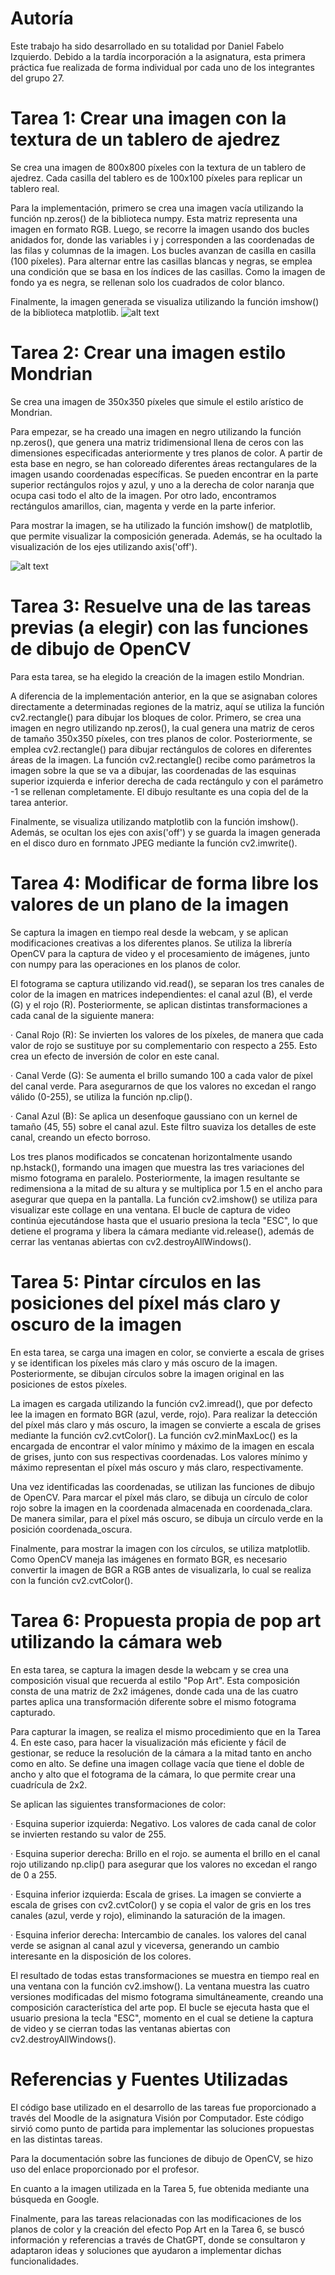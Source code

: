 # Autoría
Este trabajo ha sido desarrollado en su totalidad por Daniel Fabelo Izquierdo.
Debido a la tardía incorporación a la asignatura, esta primera práctica fue realizada de forma individual por cada uno de los integrantes del grupo 27.
  
# Tarea 1: Crear una imagen con la textura de un tablero de ajedrez
Se crea una imagen de 800x800 píxeles con la textura de un tablero de ajedrez. Cada casilla del tablero es de 100x100 píxeles para replicar un tablero real.

Para la implementación, primero se crea una imagen vacía utilizando la función np.zeros() de la biblioteca numpy. Esta matriz representa una imagen en formato RGB.
Luego, se recorre la imagen usando dos bucles anidados for, donde las variables i y j corresponden a las coordenadas de las filas y columnas de la imagen. Los bucles avanzan de casilla en casilla (100 píxeles). Para alternar entre las casillas blancas y negras, se emplea una condición que se basa en los índices de las casillas.
Como la imagen de fondo ya es negra, se rellenan solo los cuadrados de color blanco.

Finalmente, la imagen generada se visualiza utilizando la función imshow() de la biblioteca matplotlib. 
![alt text](image.png)

# Tarea 2: Crear una imagen estilo Mondrian
Se crea una imagen de 350x350 píxeles que simule el estilo arístico de Mondrian.

Para empezar, se ha creado una imagen en negro utilizando la función np.zeros(), que genera una matriz tridimensional llena de ceros con las dimensiones especificadas anteriormente y tres planos de color. 
A partir de esta base en negro, se han coloreado diferentes áreas rectangulares de la imagen usando coordenadas específicas.
Se pueden encontrar en la parte superior rectángulos rojos y azul, y uno a la derecha de color naranja que ocupa casi todo el alto de la imagen.
Por otro lado, encontramos rectángulos amarillos, cian, magenta y verde en la parte inferior. 

Para mostrar la imagen, se ha utilizado la función imshow() de matplotlib, que permite visualizar la composición generada. Además, se ha ocultado la visualización de los ejes utilizando axis('off').

![alt text](image-1.png)

# Tarea 3: Resuelve una de las tareas previas (a elegir) con las funciones de dibujo de OpenCV
Para esta tarea, se ha elegido la creación de la imagen estilo Mondrian.

A diferencia de la implementación anterior, en la que se asignaban colores directamente a determinadas regiones de la matriz, aquí se utiliza la función cv2.rectangle() para dibujar los bloques de color.
Primero, se crea una imagen en negro utilizando np.zeros(), la cual genera una matriz de ceros de tamaño 350x350 píxeles, con tres planos de color. 
Posteriormente, se emplea cv2.rectangle() para dibujar rectángulos de colores en diferentes áreas de la imagen. La función cv2.rectangle() recibe como parámetros la imagen sobre la que se va a dibujar, las coordenadas de las esquinas superior izquierda e inferior derecha de cada rectángulo y con el parámetro -1 se rellenan completamente. 
El dibujo resultante es una copia del de la tarea anterior. 

Finalmente, se visualiza utilizando matplotlib con la función imshow(). Además, se ocultan los ejes con axis('off') y se guarda la imagen generada en el disco duro en fornmato JPEG mediante la función cv2.imwrite().

# Tarea 4: Modificar de forma libre los valores de un plano de la imagen
Se captura la imagen en tiempo real desde la webcam, y se aplican modificaciones creativas a los diferentes planos. Se utiliza la librería OpenCV para la captura de video y el procesamiento de imágenes, junto con numpy para las operaciones en los planos de color.

El fotograma se captura utilizando vid.read(), se separan los tres canales de color de la imagen en matrices independientes: el canal azul (B), el verde (G) y el rojo (R). Posteriormente, se aplican distintas transformaciones a cada canal de la siguiente manera:

· Canal Rojo (R): Se invierten los valores de los píxeles, de manera que cada valor de rojo se sustituye por su complementario con respecto a 255. Esto crea un efecto de inversión de color en este canal.

· Canal Verde (G): Se aumenta el brillo sumando 100 a cada valor de píxel del canal verde. Para asegurarnos de que los valores no excedan el rango válido (0-255), se utiliza la función np.clip().

· Canal Azul (B): Se aplica un desenfoque gaussiano con un kernel de tamaño (45, 55) sobre el canal azul. Este filtro suaviza los detalles de este canal, creando un efecto borroso.

Los tres planos modificados se concatenan horizontalmente usando np.hstack(), formando una imagen que muestra las tres variaciones del mismo fotograma en paralelo. Posteriormente, la imagen resultante se redimensiona a la mitad de su altura y se multiplica por 1.5 en el ancho para asegurar que quepa en la pantalla. La función cv2.imshow() se utiliza para visualizar este collage en una ventana.
El bucle de captura de video continúa ejecutándose hasta que el usuario presiona la tecla "ESC", lo que detiene el programa y libera la cámara mediante vid.release(), además de cerrar las ventanas abiertas con cv2.destroyAllWindows().

# Tarea 5: Pintar círculos en las posiciones del píxel más claro y oscuro de la imagen
En esta tarea, se carga una imagen en color, se convierte a escala de grises y se identifican los píxeles más claro y más oscuro de la imagen. Posteriormente, se dibujan círculos sobre la imagen original en las posiciones de estos píxeles.

La imagen es cargada utilizando la función cv2.imread(), que por defecto lee la imagen en formato BGR (azul, verde, rojo). Para realizar la detección del píxel más claro y más oscuro, la imagen se convierte a escala de grises mediante la función cv2.cvtColor().
La función cv2.minMaxLoc() es la encargada de encontrar el valor mínimo y máximo de la imagen en escala de grises, junto con sus respectivas coordenadas. Los valores mínimo y máximo representan el píxel más oscuro y más claro, respectivamente.

Una vez identificadas las coordenadas, se utilizan las funciones de dibujo de OpenCV. Para marcar el píxel más claro, se dibuja un círculo de color rojo sobre la imagen en la coordenada almacenada en coordenada_clara. De manera similar, para el píxel más oscuro, se dibuja un círculo verde en la posición coordenada_oscura.

Finalmente, para mostrar la imagen con los círculos, se utiliza matplotlib. Como OpenCV maneja las imágenes en formato BGR, es necesario convertir la imagen de BGR a RGB antes de visualizarla, lo cual se realiza con la función cv2.cvtColor().

# Tarea 6: Propuesta propia de pop art utilizando la cámara web
En esta tarea, se captura la imagen desde la webcam y se crea una composición visual que recuerda al estilo "Pop Art". Esta composición consta de una matriz de 2x2 imágenes, donde cada una de las cuatro partes aplica una transformación diferente sobre el mismo fotograma capturado.

Para capturar la imagen, se realiza el mismo procedimiento que en la Tarea 4. En este caso, para hacer la visualización más eficiente y fácil de gestionar, se reduce la resolución de la cámara a la mitad tanto en ancho como en alto.
Se define una imagen collage vacía que tiene el doble de ancho y alto que el fotograma de la cámara, lo que permite crear una cuadrícula de 2x2.

Se aplican las siguientes transformaciones de color:

· Esquina superior izquierda: Negativo. Los valores de cada canal de color se invierten restando su valor de 255.

· Esquina superior derecha: Brillo en el rojo. se aumenta el brillo en el canal rojo utilizando np.clip() para asegurar que los valores no excedan el rango de 0 a 255.

· Esquina inferior izquierda: Escala de grises. La imagen se convierte a escala de grises con cv2.cvtColor() y se copia el valor de gris en los tres canales (azul, verde y rojo), eliminando la saturación de la imagen.

· Esquina inferior derecha: Intercambio de canales. los valores del canal verde se asignan al canal azul y viceversa, generando un cambio interesante en la disposición de los colores.

El resultado de todas estas transformaciones se muestra en tiempo real en una ventana con la función cv2.imshow(). La ventana muestra las cuatro versiones modificadas del mismo fotograma simultáneamente, creando una composición característica del arte pop.
El bucle se ejecuta hasta que el usuario presiona la tecla "ESC", momento en el cual se detiene la captura de video y se cierran todas las ventanas abiertas con cv2.destroyAllWindows().

# Referencias y Fuentes Utilizadas
El código base utilizado en el desarrollo de las tareas fue proporcionado a través del Moodle de la asignatura Visión por Computador. Este código sirvió como punto de partida para implementar las soluciones propuestas en las distintas tareas.

Para la documentación sobre las funciones de dibujo de OpenCV, se hizo uso del enlace proporcionado por el profesor.

En cuanto a la imagen utilizada en la Tarea 5, fue obtenida mediante una búsqueda en Google.

Finalmente, para las tareas relacionadas con las modificaciones de los planos de color y la creación del efecto Pop Art en la Tarea 6, se buscó información y referencias a través de ChatGPT, donde se consultaron y adaptaron ideas y soluciones que ayudaron a implementar dichas funcionalidades.
